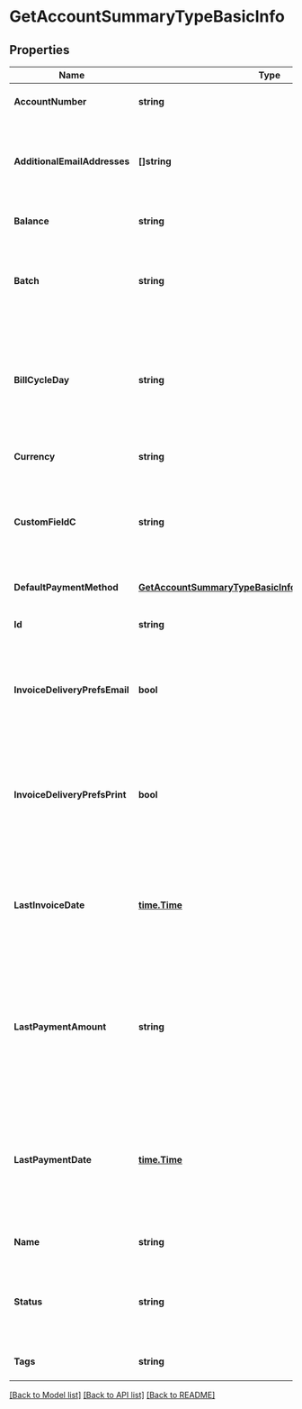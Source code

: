 # GetAccountSummaryTypeBasicInfo

## Properties
Name | Type | Description | Notes
------------ | ------------- | ------------- | -------------
**AccountNumber** | **string** | Account number.  | [optional] [default to null]
**AdditionalEmailAddresses** | **[]string** | A list of additional email addresses to receive emailed invoices.  | [optional] [default to null]
**Balance** | **string** | Current outstanding balance.  | [optional] [default to null]
**Batch** | **string** | The alias name given to a batch. A string of 50 characters or less.  | [optional] [default to null]
**BillCycleDay** | **string** | Billing cycle day (BCD), the day of the month when a bill run generates invoices for the account.  | [optional] [default to null]
**Currency** | **string** | A currency value.  | [optional] [default to null]
**CustomFieldC** | **string** | Any custom fields defined for this object. The custom field name is case-sensitive.  | [optional] [default to null]
**DefaultPaymentMethod** | [**GetAccountSummaryTypeBasicInfoDefaultPaymentMethod**](GETAccountSummaryType_basicInfo_defaultPaymentMethod.md) |  | [optional] [default to null]
**Id** | **string** | Account ID.  | [optional] [default to null]
**InvoiceDeliveryPrefsEmail** | **bool** | Whether the customer wants to receive invoices through email.   | [optional] [default to null]
**InvoiceDeliveryPrefsPrint** | **bool** | Whether the customer wants to receive printed invoices, such as through postal mail.  | [optional] [default to null]
**LastInvoiceDate** | [**time.Time**](time.Time.md) | Date of the most recent invoice for the account; null if no invoice has ever been generated.  | [optional] [default to null]
**LastPaymentAmount** | **string** | Amount of the most recent payment collected for the account; null if no payment has ever been collected.  | [optional] [default to null]
**LastPaymentDate** | [**time.Time**](time.Time.md) | Date of the most recent payment collected for the account. Null if no payment has ever been collected.  | [optional] [default to null]
**Name** | **string** | Account name.  | [optional] [default to null]
**Status** | **string** | Account status; possible values are: &#x60;Active&#x60;, &#x60;Draft&#x60;, &#x60;Canceled&#x60;.  | [optional] [default to null]
**Tags** | **string** |  | [optional] [default to null]

[[Back to Model list]](../README.md#documentation-for-models) [[Back to API list]](../README.md#documentation-for-api-endpoints) [[Back to README]](../README.md)


